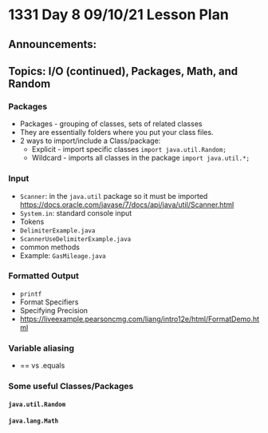 # 1331 Day 8 09/10/21 Lesson Plan

## Announcements:

## Topics: I/O (continued), Packages, Math, and Random 
### Packages
- Packages - grouping of classes, sets of related classes 
- They are essentially folders where you put your class files. 
- 2 ways to import/include a Class/package: 
  - Explicit - import specific classes 
`import java.util.Random;`
  - Wildcard - imports all classes in the package 
`import java.util.*; `

### Input
- `Scanner`: in the `java.util` package so it must be imported
https://docs.oracle.com/javase/7/docs/api/java/util/Scanner.html
- `System.in`: standard console input
- Tokens
- `DelimiterExample.java`
- `ScannerUseDelimiterExample.java`
- common methods
- Example: `GasMileage.java`
### Formatted Output
- `printf`
- Format Specifiers
- Specifying Precision
-  https://liveexample.pearsoncmg.com/liang/intro12e/html/FormatDemo.html
### Variable aliasing
-  == vs .equals

### Some useful Classes/Packages 
#### `java.util.Random` 
#### `java.lang.Math` 
